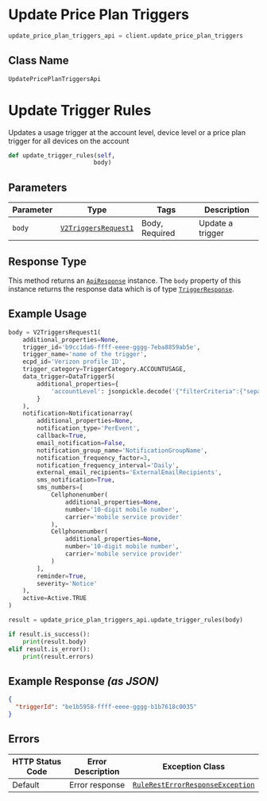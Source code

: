 # Update Price Plan Triggers

```python
update_price_plan_triggers_api = client.update_price_plan_triggers
```

## Class Name

`UpdatePricePlanTriggersApi`


# Update Trigger Rules

Updates a usage trigger at the account level, device level or a price plan trigger for all devices on the account

```python
def update_trigger_rules(self,
                        body)
```

## Parameters

| Parameter | Type | Tags | Description |
|  --- | --- | --- | --- |
| `body` | [`V2TriggersRequest1`](../../doc/models/v2-triggers-request-1.md) | Body, Required | Update a trigger |

## Response Type

This method returns an [`ApiResponse`](../../doc/api-response.md) instance. The `body` property of this instance returns the response data which is of type [`TriggerResponse`](../../doc/models/trigger-response.md).

## Example Usage

```python
body = V2TriggersRequest1(
    additional_properties=None,
    trigger_id='b9cc1da6-ffff-eeee-gggg-7eba8859ab5e',
    trigger_name='name of the trigger',
    ecpd_id='Verizon profile ID',
    trigger_category=TriggerCategory.ACCOUNTUSAGE,
    data_trigger=DataTrigger5(
        additional_properties={
            'accountLevel': jsonpickle.decode('{"filterCriteria":{"separateOrCombined":"Separate","accountNames":{"accountNameList":["0000123456-00001"]}},"condition":{"comparator":"gt","threshold":100,"thresholdUnit":"KB","cycleType":"Daily"},"action":{"suspend":true,"suspendDetails":{"suspendFromAccounts":["0000123456-00001"],"suspendDuration":"90","suspendOption":"withBilling","threshold":50,"thresholdUnit":"KB"}}}')
        }
    ),
    notification=Notificationarray(
        additional_properties=None,
        notification_type='PerEvent',
        callback=True,
        email_notification=False,
        notification_group_name='NotificationGroupName',
        notification_frequency_factor=3,
        notification_frequency_interval='Daily',
        external_email_recipients='ExternalEmailRecipients',
        sms_notification=True,
        sms_numbers=[
            Cellphonenumber(
                additional_properties=None,
                number='10-digit mobile number',
                carrier='mobile service provider'
            ),
            Cellphonenumber(
                additional_properties=None,
                number='10-digit mobile number',
                carrier='mobile service provider'
            )
        ],
        reminder=True,
        severity='Notice'
    ),
    active=Active.TRUE
)

result = update_price_plan_triggers_api.update_trigger_rules(body)

if result.is_success():
    print(result.body)
elif result.is_error():
    print(result.errors)
```

## Example Response *(as JSON)*

```json
{
  "triggerId": "be1b5958-ffff-eeee-gggg-b1b7618c0035"
}
```

## Errors

| HTTP Status Code | Error Description | Exception Class |
|  --- | --- | --- |
| Default | Error response | [`RuleRestErrorResponseException`](../../doc/models/rule-rest-error-response-exception.md) |

